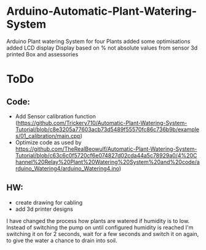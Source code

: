 # Arduino-Automatic-Plant-Watering-System
Arduino Plant watering System for four Plants 
  added some optimisations
  added LCD display
  Display based on % not absolute values from sensor
  3d printed Box and assessories

# ToDo

## Code:
  - Add Sensor calibration function (https://github.com/Trickery710/Automatic-Plant-Watering-System-Tutorial/blob/c8e3205a77603acb73d5489f55570fc86c736b9b/examples/01_calibration/main.cpp)
  - Optimize code as used by https://github.com/TheRealBeowulf/Automatic-Plant-Watering-System-Tutorial/blob/c63c6c0f5720cf6e074827d02cda44a5c78929a0/4%20Channel%20Relay%20Plant%20Watering%20System%20and%20code/arduino_Watering4/arduino_Watering4.ino)
 
## HW:
- create drawing for cabling
- add 3d printer designs

I have changed the process how plants are watered if humidity is to low.
Instead of switching the pump on until configured humidity is reached I'm switching it on for 2 seconds, wait for a few seconds and switch it on again, to give the water a chance to drain into soil.
